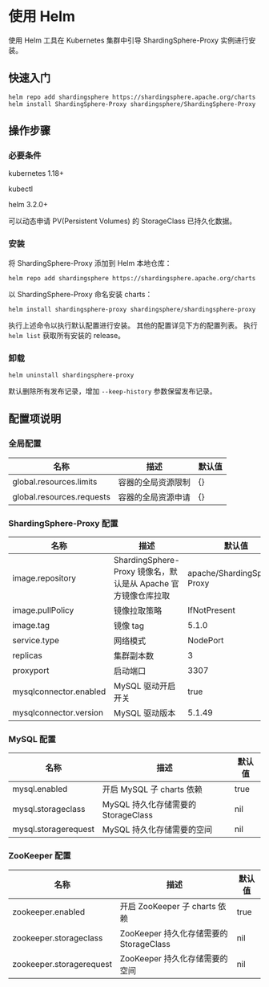 # 使用 Helm

使用 Helm 工具在 Kubernetes 集群中引导 ShardingSphere-Proxy 实例进行安装。

## 快速入门

```shell
helm repo add shardingsphere https://shardingsphere.apache.org/charts
helm install ShardingSphere-Proxy shardingsphere/ShardingSphere-Proxy
```

## 操作步骤

### 必要条件

kubernetes 1.18+

kubectl

helm 3.2.0+

可以动态申请 PV(Persistent Volumes) 的 StorageClass 已持久化数据。

### 安装

将 ShardingSphere-Proxy 添加到 Helm 本地仓库：

```shell
helm repo add shardingsphere https://shardingsphere.apache.org/charts
```

以 ShardingSphere-Proxy 命名安装 charts：

```shell
helm install shardingsphere-proxy shardingsphere/shardingsphere-proxy
```

执行上述命令以执行默认配置进行安装。
其他的配置详见下方的配置列表。
执行 `helm list` 获取所有安装的 release。

### 卸载

```shell
helm uninstall shardingsphere-proxy
```

默认删除所有发布记录，增加 `--keep-history` 参数保留发布记录。

## 配置项说明

### 全局配置

| 名称                       | 描述           | 默认值  |
| ------------------------- | -------------- | ----- |
| global.resources.limits   | 容器的全局资源限制 | {}    |
| global.resources.requests | 容器的全局资源申请 | {}    |

### ShardingSphere-Proxy 配置

| 名称                    | 描述                                                    | 默认值                        |
| ---------------------- | ------------------------------------------------------- | --------------------------- |
| image.repository       | ShardingSphere-Proxy 镜像名，默认是从 Apache 官方镜像仓库拉取 | apache/ShardingSphere-Proxy |
| image.pullPolicy       | 镜像拉取策略                                              | IfNotPresent                |
| image.tag              | 镜像 tag                                                 | 5.1.0                       |
| service.type           |  网络模式                                                 | NodePort                    |
| replicas               | 集群副本数                                                | 3                           |
| proxyport              | 启动端口                                                  | 3307                        |
| mysqlconnector.enabled | MySQL 驱动开启开关                                         | true                        |
| mysqlconnector.version | MySQL 驱动版本                                            | 5.1.49                      |

### MySQL 配置

| 名称                  | 描述                              | 默认值  |
|--------------------- | -------------------------------- | ------ |
| mysql.enabled        | 开启 MySQL 子 charts 依赖          | true   |
| mysql.storageclass   | MySQL 持久化存储需要的 StorageClass | nil    |
| mysql.storagerequest | MySQL 持久化存储需要的空间           | nil    |

### ZooKeeper 配置

| 名称                      | 描述                                  | 默认值  |
|------------------------- | ------------------------------------ | ------ |
| zookeeper.enabled        | 开启 ZooKeeper 子 charts 依赖          | true   |
| zookeeper.storageclass   | ZooKeeper 持久化存储需要的 StorageClass | nil    |
| zookeeper.storagerequest | ZooKeeper 持久化存储需要的空间           | nil    |
